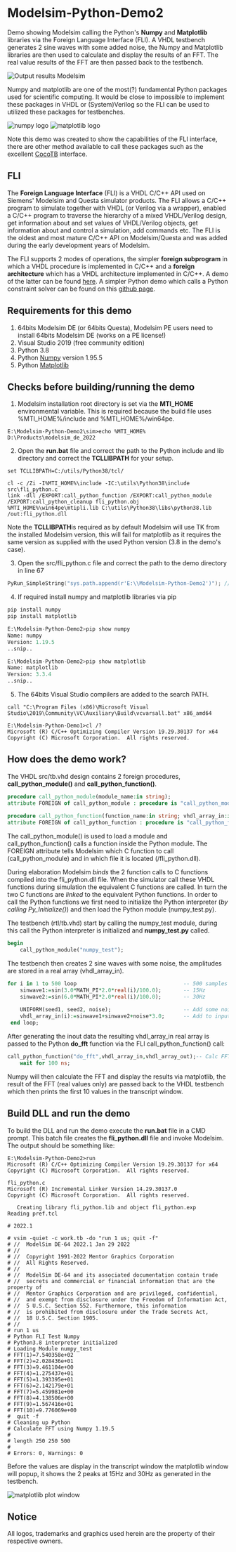 # Modelsim-Python-Demo2

Demo showing Modelsim calling the Python's **Numpy** and **Matplotlib** libraries via the Foreign Language Interface (FLI). A VHDL testbench generates 2 sine waves with some added noise, the Numpy and Matplotlib libraries are then used to calculate and display the results of an FFT. The real value results of the FFT are then passed back to the testbench.
 
 <img src="modelsim_run.png" alt="Output results Modelsim"/>   
 

Numpy and matplotlib are one of the most(?) fundamental Python packages used for scientific computing. It would be close to impossible to implement these packages in VHDL or (System)Verilog so the FLI can be used to utilized these packages for testbenches. 

 <img src="numpy.png" alt="numpy logo"/>  <img src="matplotlib.png" alt="matplotlib logo"/>

Note this demo was created to show the capabilities of the FLI interface, there are other method available to call these packages such as the excellent [CocoTB](https://www.cocotb.org/) interface. 
 

## FLI
The **Foreign Language Interface** (FLI) is a VHDL C/C++ API used on Siemens' Modelsim and Questa simulator products. The FLI allows a C/C++ program to simulate together with VHDL (or Verilog via a wrapper), enabled a C/C++ program to traverse the hierarchy of a mixed VHDL/Verilog design, get information about and set values of VHDL/Verilog objects, get information about and control a simulation, add commands etc. The FLI is the oldest and most mature C/C++ API on Modelsim/Questa and was added during the early development years of Modelsim.
 
The FLI supports 2 modes of operations, the simpler **foreign subprogram** in which a VHDL procedure is implemented in C/C++ and a **foreign architecture** which has a VHDL architecture implemented in C/C++. A demo of the latter can be found [here](https://github.com/htminuslab/Modelsim-Unicorn). A simpler Python demo which calls a Python constraint solver can be found on this [github page](https://github.com/htminuslab/Modelsim-Python-Demo1). 
 
 

## Requirements for this demo
1) 64bits Modelsim DE (or 64bits Questa), Modelsim PE users need to install 64bits Modelsim DE (works on a PE license!)
2) Visual Studio 2019 (free community edition)
3) Python 3.8
4) Python [Numpy](https://numpy.org/) version 1.95.5
5) Python [Matplotlib](https://matplotlib.org/)
 
## Checks before building/running the demo
1) Modelsim installation root directory is set via the **MTI_HOME** environmental variable. This is required because the build file uses %MTI_HOME%/include and %MTI_HOME%/win64pe.

```
E:\Modelsim-Python-Demo2\sim>echo %MTI_HOME%
D:\Products\modelsim_de_2022
```

2) Open the **run.bat** file and correct the path to the Python include and lib directory and correct the **TCLLIBPATH** for your setup.

```
set TCLLIBPATH=C:/utils/Python38/tcl/

cl -c /Zi -I%MTI_HOME%\include -IC:\utils\Python38\include src\fli_python.c
link -dll /EXPORT:call_python_function /EXPORT:call_python_module /EXPORT:call_python_cleanup fli_python.obj %MTI_HOME%\win64pe\mtipli.lib C:\utils\Python38\libs\python38.lib /out:fli_python.dll
```
  
Note the **TCLLIBPATH**is required as by default Modelsim will use TK from the installed Modelsim version, this will fail for matplotlib as it requires the same version as supplied with the used Python version (3.8 in the demo's case).  
  
3) Open the src/fli_python.c file and correct the path to the demo directory in line 67

```C
PyRun_SimpleString("sys.path.append(r'E:\\Modelsim-Python-Demo2')"); // Change me!!
``` 

4) If required install numpy and matplotlib libraries via pip

```Python
pip install numpy
pip install matplotlib

E:\Modelsim-Python-Demo2>pip show numpy
Name: numpy
Version: 1.19.5
..snip..

E:\Modelsim-Python-Demo2>pip show matplotlib
Name: matplotlib
Version: 3.3.4
..snip..
```

5) The 64bits Visual Studio compilers are added to the search PATH.

```
call "C:\Program Files (x86)\Microsoft Visual Studio\2019\Community\VC\Auxiliary\Build\vcvarsall.bat" x86_amd64

E:\Modelsim-Python-Demo1>cl /?
Microsoft (R) C/C++ Optimizing Compiler Version 19.29.30137 for x64
Copyright (C) Microsoft Corporation.  All rights reserved.
```
 
## How does the demo work? 
 
The VHDL src/tb.vhd design contains 2 foreign procedures, **call_python_module()** and **call_python_function()**. 
 
```VHDL
procedure call_python_module(module_name:in string);
attribute FOREIGN of call_python_module : procedure is "call_python_module ./fli_python.dll";   
    
procedure call_python_function(function_name:in string; vhdl_array_in:in real_array; vhdl_array_out:out real_array);
attribute FOREIGN of call_python_function : procedure is "call_python_function ./fli_python.dll";    
``` 
 
The call_python_module() is used to load a module and call_python_function() calls a function inside the Python module. The FOREIGN attribute tells Modelsim which C function to call (call_python_module) and in which file it is located (/fli_python.dll). 

During elaboration Modelsim *binds* the 2 function calls to C functions compiled into the fli_python.dll file. When the simulator call these VHDL functions during simulation the equivalent C functions are called. In turn the two C functions are *linked* to the equivalent Python functions. In order to call the Python functions we first need to initialize the Python interpreter (*by calling Py_Initialize()*) and then load the Python module (numpy_test.py). 

The testbench (rtl/tb.vhd) start by calling the numpy_test module, during this call the Python interpreter is initialized and **numpy_test.py** called. 

```VHDL
begin  
    call_python_module("numpy_test");
``` 

The testbench then creates 2 sine waves with some noise, the amplitudes are stored in a real array (vhdl_array_in).
```VHDL
for i in 1 to 500 loop                                  -- 500 samples
    sinwave1:=sin(3.0*MATH_PI*2.0*real(i)/100.0);       -- 15Hz
    sinwave2:=sin(6.0*MATH_PI*2.0*real(i)/100.0);       -- 30Hz
    
    UNIFORM(seed1, seed2, noise);                       -- Add some noise
    vhdl_array_in(i):=sinwave1+sinwave2+noise*3.0;      -- Add to input real array
 end loop;
```
After generating the inout data the resulting vhdl_array_in real array is passed to the Python **do_fft** function via the FLI call_python_function() call:

```VHDL
call_python_function("do_fft",vhdl_array_in,vhdl_array_out);-- Calc FFT     
    wait for 100 ns;
```

Numpy will then calculate the FFT and display the results via matplotlib, the result of the FFT (real values only) are passed back to the VHDL testbench which then prints the first 10 values in the transcript window. 
 
 
## Build DLL and run the demo
To build the DLL and run the demo execute the **run.bat** file in a CMD prompt. This batch file creates the **fli_python.dll** file and invoke Modelsim. The output should be something like: 
 
``` 
E:\Modelsim-Python-Demo2>run
Microsoft (R) C/C++ Optimizing Compiler Version 19.29.30137 for x64
Copyright (C) Microsoft Corporation.  All rights reserved.

fli_python.c
Microsoft (R) Incremental Linker Version 14.29.30137.0
Copyright (C) Microsoft Corporation.  All rights reserved.

   Creating library fli_python.lib and object fli_python.exp
Reading pref.tcl

# 2022.1

# vsim -quiet -c work.tb -do "run 1 us; quit -f"
# //  ModelSim DE-64 2022.1 Jan 29 2022
# //
# //  Copyright 1991-2022 Mentor Graphics Corporation
# //  All Rights Reserved.
# //
# //  ModelSim DE-64 and its associated documentation contain trade
# //  secrets and commercial or financial information that are the property of
# //  Mentor Graphics Corporation and are privileged, confidential,
# //  and exempt from disclosure under the Freedom of Information Act,
# //  5 U.S.C. Section 552. Furthermore, this information
# //  is prohibited from disclosure under the Trade Secrets Act,
# //  18 U.S.C. Section 1905.
# //
# run 1 us
# Python FLI Test Numpy
# Python3.8 interpreter initialized
# Loading Module numpy_test
# FFT(1)=7.540358e+02
# FFT(2)=2.028436e+01
# FFT(3)=9.461104e+00
# FFT(4)=1.275437e+01
# FFT(5)=1.393395e+01
# FFT(6)=2.142179e+01
# FFT(7)=5.459981e+00
# FFT(8)=4.138506e+00
# FFT(9)=1.567416e+01
# FFT(10)=9.776069e+00
#  quit -f
# Cleaning up Python
# Calculate FFT using Numpy 1.19.5
#
# length 250 250 500
#
# Errors: 0, Warnings: 0
```
Before the values are display in the transcript window the matplotlib window will popup, it shows the 2 peaks at 15Hz and 30Hz as generated in the testbench.

 <img src="plot.png" alt="matplotlib plot window"/>   
 
 
## Notice
All logos, trademarks and graphics used herein are the property of their respective owners.

 